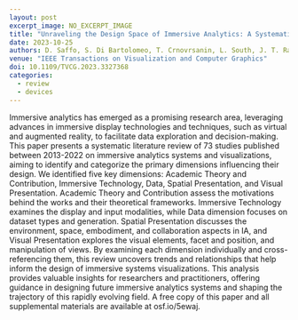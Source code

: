 ```yaml
---
layout: post
excerpt_image: NO_EXCERPT_IMAGE
title: "Unraveling the Design Space of Immersive Analytics: A Systematic Review"
date: 2023-10-25
authors: D. Saffo, S. Di Bartolomeo, T. Crnovrsanin, L. South, J. T. Raynor, C. Yildirim & C. Dunne
venue: "IEEE Transactions on Visualization and Computer Graphics"
doi: 10.1109/TVCG.2023.3327368
categories:
  - review
  - devices
---
```

Immersive analytics has emerged as a promising research area, leveraging advances in immersive display technologies and techniques, such as virtual and augmented reality, to facilitate data exploration and decision-making. This paper presents a systematic literature review of 73 studies published between 2013-2022 on immersive analytics systems and visualizations, aiming to identify and categorize the primary dimensions influencing their design. We identified five key dimensions: <inline-graphic xlink:href="tvcg-saffo-3327368-graphic-1-source.tif"/> Academic Theory and Contribution, <inline-graphic xlink:href="tvcg-saffo-3327368-graphic-2-source.tif"/> Immersive Technology, <inline-graphic xlink:href="tvcg-saffo-3327368-graphic-3-source.tif"/> Data, <inline-graphic xlink:href="tvcg-saffo-3327368-graphic-4-source.tif"/> Spatial Presentation, and <inline-graphic xlink:href="tvcg-saffo-3327368-graphic-5-source.tif"/> Visual Presentation. Academic Theory and Contribution assess the motivations behind the works and their theoretical frameworks. Immersive Technology examines the display and input modalities, while Data dimension focuses on dataset types and generation. Spatial Presentation discusses the environment, space, embodiment, and collaboration aspects in IA, and Visual Presentation explores the visual elements, facet and position, and manipulation of views. By examining each dimension individually and cross-referencing them, this review uncovers trends and relationships that help inform the design of immersive systems visualizations. This analysis provides valuable insights for researchers and practitioners, offering guidance in designing future immersive analytics systems and shaping the trajectory of this rapidly evolving field. A free copy of this paper and all supplemental materials are available at osf.io/5ewaj.
